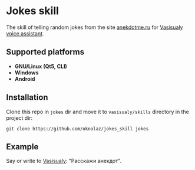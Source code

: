# Jokes skill
The skill of telling random jokes from the site [anekdotme.ru](http://anekdotme.ru/random) for [Vasisualy voice assistant](https://github.com/Oknolaz/vasisualy).
## Supported platforms
- **GNU/Linux (Qt5, CLI)**
- **Windows**
- **Android**
## Installation
Clone this repo in `jokes` dir and move it to `vasisualy/skills` directory in the project dir:
```
git clone https://github.com/oknolaz/jokes_skill jokes
```
## Example
Say or write to [Vasisualy](https://github.com/Oknolaz/vasisualy): "Расскажи анекдот".
